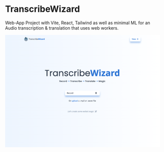 # TranscribeWizard

Web-App Project with Vite, React, Tailwind as well as minimal ML for an Audio transcription & translation that uses web workers.

![Screenshot](./public/Screenshot.png) 
